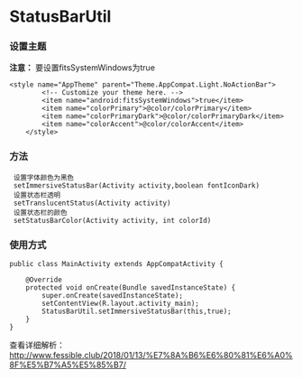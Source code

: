 # StatusBarUtil

### 设置主题


**注意：** 要设置fitsSystemWindows为true

``` stylus
<style name="AppTheme" parent="Theme.AppCompat.Light.NoActionBar">
        <!-- Customize your theme here. -->
        <item name="android:fitsSystemWindows">true</item>
        <item name="colorPrimary">@color/colorPrimary</item>
        <item name="colorPrimaryDark">@color/colorPrimaryDark</item>
        <item name="colorAccent">@color/colorAccent</item>
    </style>
```
### 方法
```
 设置字体颜色为黑色
 setImmersiveStatusBar(Activity activity,boolean fontIconDark)
 设置状态栏透明
 setTranslucentStatus(Activity activity)
 设置状态栏的颜色
 setStatusBarColor(Activity activity, int colorId)
```
### 使用方式
``` stylus
public class MainActivity extends AppCompatActivity {

    @Override
    protected void onCreate(Bundle savedInstanceState) {
        super.onCreate(savedInstanceState);
        setContentView(R.layout.activity_main);
        StatusBarUtil.setImmersiveStatusBar(this,true);
    }
}
```
查看详细解析：http://www.fessible.club/2018/01/13/%E7%8A%B6%E6%80%81%E6%A0%8F%E5%B7%A5%E5%85%B7/


